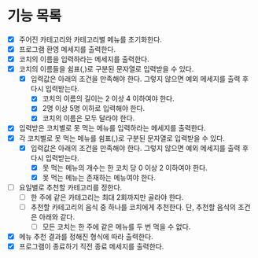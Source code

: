 # 기능 목록

- [x] 주어진 카테고리와 카테고리별 메뉴를 초기화한다.
- [x] 프로그램 환영 메세지를 출력한다.
- [x] 코치의 이름을 입력하라는 메세지를 출력한다.
- [x] 코치의 이름들을 쉼표(,)로 구분된 문자열로 입력받을 수 있다.
  - [x] 입력값은 아래의 조건을 만족해야 한다. 그렇지 않으면 예외 메세지를 출력 후 다시 입력받는다.
    - [x] 코치의 이름의 길이는 2 이상 4 이하여야 한다.
    - [x] 2명 이상 5명 이하로 입력해야 한다.
    - [x] 코치의 이름은 모두 달라야 한다. 
- [x] 입력받은 코치별로 못 먹는 메뉴를 입력하라는 메세지를 출력한다.
- [x] 각 코치별로 못 먹는 메뉴를 쉼표(,)로 구분된 문자열로 입력받을 수 있다.
  -[x] 입력값은 아래의 조건을 만족해야 한다. 그렇지 않으면 예외 메세지를 출력 후 다시 입력받는다.
    - [x] 못 먹는 메뉴의 개수는 한 코치 당 0 이상 2 이하여야 한다.
    - [x] 못 먹는 메뉴는 존재하는 메뉴여야 한다.
- [ ] 요일별로 추천할 카테고리를 정한다.
  - [ ] 한 주에 같은 카테고리는 최대 2회까지만 골라야 한다.
  - [ ] 추천할 카테고리의 음식 중 하나를 코치에게 추천한다. 단, 추천할 음식의 조건은 아래와 같다.
    - [ ] 모든 코치는 한 주에 같은 메뉴를 두 번 먹을 수 없다.
- [x] 메뉴 추천 결과를 정해진 형식에 따라 출력한다.
- [x] 프로그램이 종료하기 직전 종료 메세지를 출력한다.